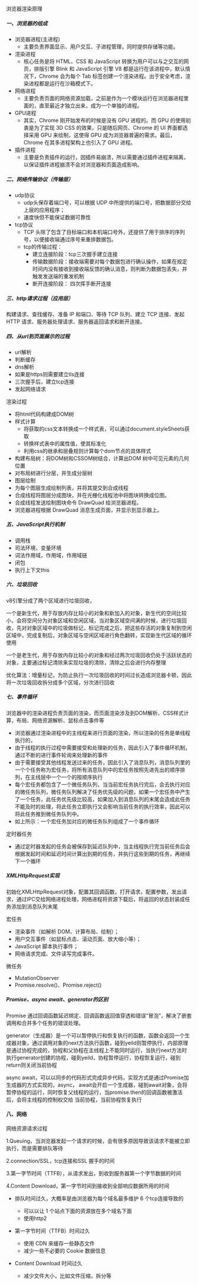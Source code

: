 浏览器渲染原理

##### 一、浏览器的组成

- 浏览器进程(主进程)
  - 主要负责界面显示、用户交互、子进程管理，同时提供存储等功能。
- 渲染进程
  - 核心任务是将 HTML、CSS 和 JavaScript 转换为用户可以与之交互的网页，排版引擎 Blink 和 JavaScript 引擎 V8 都是运行在该进程中，默认情况下，Chrome 会为每个 Tab 标签创建一个渲染进程。出于安全考虑，渲染进程都是运行在沙箱模式下。
- 网络进程
  - 主要负责页面的网络资源加载，之前是作为一个模块运行在浏览器进程里面的，直至最近才独立出来，成为一个单独的进程。
- GPU进程
  - 其实，Chrome 刚开始发布的时候是没有 GPU 进程的。而 GPU 的使用初衷是为了实现 3D CSS 的效果，只是随后网页、Chrome 的 UI 界面都选择采用 GPU 来绘制，这使得 GPU 成为浏览器普遍的需求。最后，Chrome 在其多进程架构上也引入了 GPU 进程。
- 插件进程
  - 主要是负责插件的运行，因插件易崩溃，所以需要通过插件进程来隔离，以保证插件进程崩溃不会对浏览器和页面造成影响。

##### 二、网络传输协议（传输层）

- udp协议
  - udp头保存着端口号，可以根据 UDP 中所提供的端口号，把数据部分交给上层的应用程序；
  - 速度快但不能保证数据可靠性
- tcp协议
  - TCP 头除了包含了目标端口和本机端口号外，还提供了用于排序的序列号，以便接收端通过序号来重排数据包。
  - tcp的传输过程：
    - 建立连接阶段：tcp三次握手建立连接
    - 传输数据阶段：接收端需要对每个数据包进行确认操作，如果在规定时间内没有接收到接收端反馈的确认消息，则判断为数据包丢失，并触发发送端的重发机制
    - 断开连接阶段： 四次挥手断开连接

##### 三、http请求过程（应用层）

构建请求、查找缓存、准备 IP 和端口、等待 TCP 队列、建立 TCP 连接、发起 HTTP 请求、服务器处理请求、服务器返回请求和断开连接。

##### 四、从url到页面展示的过程

- url解析
- 判断缓存
- dns解析
- 如果是https则需要建立tls连接
- 三次握手后，建立tcp连接
- 发起网络请求

渲染过程

- 将html代码构建成DOM树
- 样式计算
  - 将获取的css文本转换成一个样式表，可以通过document.styleSheets获取
  - 转换样式表中的属性值，使其标准化
  - 利用css的继承和层叠规则计算每个dom节点的具体样式
- 构建布局树：将DOM树和CSSOM树结合，计算出DOM 树中可见元素的几何位置
- 对布局树进行分层，并生成分层树
- 图层绘制
- 为每个图层生成绘制列表，并将其提交到合成线程
- 合成线程将图层分成图块，并在光栅化线程池中将图块转换成位图。
- 合成线程发送绘制图块命令 DrawQuad 给浏览器进程。
- 浏览器进程根据 DrawQuad 消息生成页面，并显示到显示器上。

##### 五、JavaScript执行机制

- 调用栈
- 司法环境，变量环境
- 词法作用域，作用域，作用域链
- 闭包
- 执行上下文this

##### 六、垃圾回收

v8引擎分成了两个区域进行垃圾回收，

一个是新生代，用于存放内存比较小的对象和新加入的对象，新生代的空间比较小，会将空间分为对象区域和空闲区域，当对象区域空间满的时候，进行垃圾回收，先对对象区域中的垃圾做标记，标记完成之后，把这些存活的对象复制到空闲区域中，完成复制后，对象区域与空闲区域进行角色翻转，实现新生代区域的循环使用

一个是老生代，用于存放内存比较小的对象和经过两次垃圾回收仍处于活跃状态的对象，主要通过标记清除来实现垃圾的清除，清除之后会进行内存整理

优化算法：增量标记，为防止执行一次垃圾回收的时间过长造成浏览器卡顿，因此将一次垃圾回收拆分成多个区域，分次进行回收

##### 七、事件循环

浏览器中的渲染进程负责页面的渲染，而页面渲染涉及到DOM解析、CSS样式计算，布局、网络资源解析、鼠标点击事件等

- 浏览器通过渲染进程中的主线程来进行页面的渲染，所以渲染的任务是单线程执行的，
- 由于线程的执行过程中需要接受和处理新的任务，因此引入了事件循环机制，通过不断的进行事件轮询来处理新的事件
- 由于需要接受其他线程发送过来的任务，因此引入了消息队列，消息队列里的一个个任务称为宏任务，将所有消息队列中的宏任务按照先进先出的顺序排列，在主线层中一个一个的按顺序执行
- 每个宏任务都包含了一个微任务队列，当当前宏任务执行完后，会去执行对应的微任务队列，微任务队列解决了任务优先级的问题，如果一个宏任务中产生了一个任务，此任务优先级比较高，如果加入到消息队列的末尾会造成此任务不能及时的处理，将此任务立即执行又会影响当前任务的执行效率，因此可以将此任务推到微任务队列中。
- 如上所示：一个宏任务加对应的微任务队列组成了一个事件循环

定时器任务

- 通过定时器发起的任务会被保存到延迟队列中，当主线程执行完当前任务后会根据发起时间和延迟时间计算出到期的任务，并执行这些到期的任务，再继续下一个循环

##### XMLHttpRequest实现

初始化XMLHttpRequest对象，配置其回调函数，打开请求，配置参数，发出请求，通过IPC交给网络进程处理，网络进程将资源下载后，将返回的状态封装成任务添加到消息队列末尾

宏任务

- 渲染事件（如解析 DOM、计算布局、绘制）；
- 用户交互事件（如鼠标点击、滚动页面、放大缩小等）；
- JavaScript 脚本执行事件；
- 网络请求完成、文件读写完成事件。

微任务

- MutationObserver
- Promise.resolve()、Promise.reject()

##### Promise、async await、generator的区别

Promise 通过回调函数延迟绑定、回调函数返回值穿透和错误“冒泡”，解决了嵌套调用和合并多个任务的错误处理。

generator（生成器）是一个可以暂停执行和恢复执行的函数，函数会返回一个生成器对象，通过调用对象的next方法执行函数，碰到yeild则暂停执行，内部原理是通过协程完成的，协程和父协程在主线程上不能同时运行，当执行next方法时执行generator创建的协程，碰到yeild，协程暂停运行，协程恢复运行，碰到return则关闭当前协程

async await，可以以同步的代码形式完成异步代码，实现方式是通过Promise加生成器的方式实现的，async， await会开启一个生成器，碰到await对象，会将暂停协程的运行，同时恢复父线程的运行，当promise.then的回调函数被激活后，会将主线程的控制权交给 当前协程，当前协程恢复执行

#### 八、网络

网络资源请求过程

1.Queuing，当浏览器发起一个请求的时候，会有很多原因导致该请求不能被立即执行，而是需要排队等待

2.connection/SSL，tcp连接和SSL 握手的时间

3.第一字节时间（TTFB），从请求发出，到收到服务器第一个字节数据的时间

4.Content Download，第一字节时间到接收到全部响应数据所用的时间

- 排队时间过久，大概率是由浏览器为每个域名最多维护 6 个tcp连接导致的

  - 可以以让 1 个站点下面的资源放在多个域名下面
  - 使用http2

- 第一字节时间（TTFB）时间过久

  - 使用 CDN 来缓存一些静态文件
  - 减少一些不必要的 Cookie 数据信息

- Content Download 时间过久

  - 减少文件大小，比如文件压缩，拆分等

    